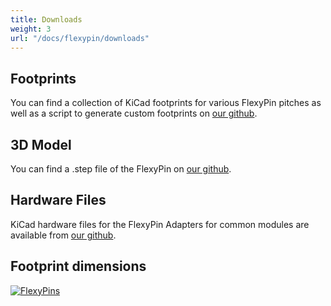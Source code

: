 ```yaml
---
title: Downloads
weight: 3
url: "/docs/flexypin/downloads"
---
```


## Footprints

You can find a collection of KiCad footprints for various FlexyPin pitches as well as a script to generate custom footprints on [our github](https://github.com/solderparty/flexypin).

## 3D Model

You can find a .step file of the FlexyPin on [our github](https://github.com/solderparty/flexypin/3d).

## Hardware Files

KiCad hardware files for the FlexyPin Adapters for common modules are available from [our github](https://github.com/solderparty/flexypin_adapters_hw).

## Footprint dimensions

<div class="text-center">

[![FlexyPins](/docs/flexypin/footprint.png)](/docs/flexypin/footprint.png)

</div>
